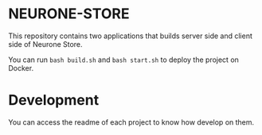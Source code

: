 # NEURONE-STORE

This repository contains two applications that builds server side and client side of Neurone Store.

You can run `bash build.sh` and `bash start.sh` to deploy the project on Docker.

# Development

You can access the readme of each project to know how develop on them.
